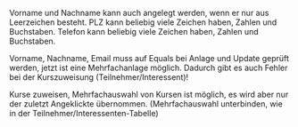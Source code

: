 Vorname und Nachname kann auch angelegt werden, wenn er nur aus Leerzeichen besteht.
PLZ kann beliebig viele Zeichen haben, Zahlen und Buchstaben.
Telefon kann beliebig viele Zeichen haben, Zahlen und Buchstaben.

Vorname, Nachname, Email muss auf Equals bei Anlage und Update geprüft werden, jetzt ist eine Mehrfachanlage möglich.
Dadurch gibt es auch Fehler bei der Kurszuweisung (Teilnehmer/Interessent)!

Kurse zuweisen, Mehrfachauswahl von Kursen ist möglich, es wird aber nur der zuletzt Angeklickte übernommen.
(Mehrfachauswahl unterbinden, wie in der Teilnehmer/Interessenten-Tabelle)

